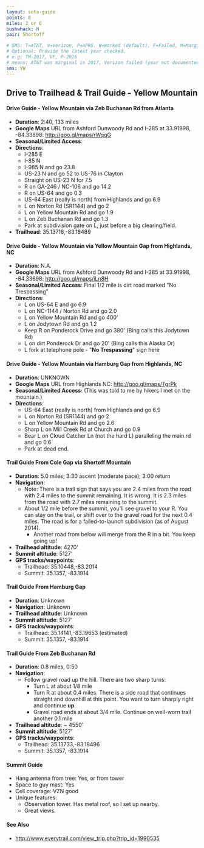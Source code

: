 ```yaml
---
layout: sota-guide
points: 8
miles: 2 or 8
bushwhack: N
pair: Shortoff

# SMS: T=AT&T, V=Verizon, P=APRS. W=Worked (default), F=Failed, M=Marginal (some failed).
# Optional: Provide the latest year checked.
# e.g: TM-2017, VF, P-2016
# means: AT&T was marginal in 2017, Verizon failed (year not documented), APRS worked in 2016.
sms: VW
---
```

Drive to Trailhead & Trail Guide - Yellow Mountain
--------------------------------------------------------
#### Drive Guide - Yellow Mountain via Zeb Buchanan Rd from Atlanta

* **Duration**: 2:40, 133 miles
* **Google Maps** URL from Ashford Dunwoody Rd and I-285 at 33.91998, -84.33898: http://goo.gl/maps/rWqqG
* **Seasonal/Limited Access**: 
* **Directions**:
    * I-285 E
    * I-85 N
    * I-985 N and go 23.8
    * US-23 N and go 52 to US-76 in Clayton
    * Straight on US-23 N for 7.5
    * R on GA-246 / NC-106 and go 14.2
    * R on US-64 and go 0.3
    * US-64 East (really is north) from Highlands and go 6.9
    * L on Norton Rd (SR1144) and go 2
    * L on Yellow Mountain Rd and go 1.9
    * L on Zeb Buchanan Rd and go 1.3
    * Park at subdivision gate on L, just before a big clearing/field.
* **Trailhead**: 35.13718,-83.18489
    
#### Drive Guide - Yellow Mountain via Yellow Mountain Gap from Highlands, NC

* **Duration**: N.A.
* **Google Maps** URL from Ashford Dunwoody Rd and I-285 at 33.91998, -84.33898: http://goo.gl/maps/iLn8H
* **Seasonal/Limited Access**: Final 1/2 mile is dirt road marked "No Trespassing"
* **Directions**:
    * L on US-64 E and go 6.9
    * L on NC-1144 / Norton Rd and go 2.0
    * L on Yellow Mountain Rd and go 400'
    * L on Jodytown Rd and go 1.2
    * Keep R on Ponderock Drive and go 380' (Bing calls this Jodytown Rd)
    * L on dirt Ponderock Dr and go 20' (Bing calls this Alaska Dr)
    * L fork at telephone pole - "**No Trespassing**" sign here

#### Drive Guide - Yellow Mountain via Hamburg Gap from Highlands, NC

* **Duration**: UNKNOWN
* **Google Maps** URL from Highlands NC: http://goo.gl/maps/TgrPk
* **Seasonal/Limited Access**: (This was told to me by hikers I met on the mountain.)
* **Directions**:
    * US-64 East (really is north) from Highlands and go 6.9
    * L on Norton Rd (SR1144) and go 2
    * L on Yellow Mountain Rd and go 2.6
    * Sharp L on Mill Creek Rd at Church and go 0.9
    * Bear L on Cloud Catcher Ln (not the hard L) paralleling the main rd and go 0.6
    * Park at dead end.

#### Trail Guide From Cole Gap via Shortoff Mountain

* **Duration**: 5.0 miles; 3:30 ascent (moderate pace); 3:00 return
* **Navigation**: 
    * Note: There is a trail sign that says you are 2.4 miles from the road with 2.4 miles to the summit remaining.  It is wrong.  It is 2.3 miles from the road with 2.7 miles remaining to the summit.
    * About 1/2 mile before the summit, you'll see gravel to your R.  You can stay on the trail, or shift over to the gravel road for the next 0.4 miles.  The road is for a failed-to-launch subdivision (as of August 2014). 
        * Another road from below will merge from the R in a bit.  You keep going up! 
* **Trailhead altitude**: 4270'
* **Summit altitude**: 5127'
* **GPS tracks/waypoints**:
    * Trailhead: 35.10448,-83.2014
    * Summit: 35.1357, -83.1914


#### Trail Guide From Hamburg Gap

* **Duration**: Unknown
* **Navigation**: Unknown
* **Trailhead altitude**: Unknown
* **Summit altitude**: 5127'
* **GPS tracks/waypoints**:
    * Trailhead: 35.14141,-83.19653 (estimated)
    * Summit: 35.1357, -83.1914

#### Trail Guide From Zeb Buchanan Rd

* **Duration**: 0.8 miles, 0:50
* **Navigation**:
    * Follow gravel road up the hill. There are two sharp turns:
        * Turn L at about 1/8 mile
        * Turn R at about 0.4 miles.  There is a side road that continues straight and downhill at this point.  You want to turn sharply right and continue **up**.
        * Gravel road ends at about 3/4 mile.  Continue on well-worn trail another 0.1 mile
* **Trailhead altitude**: ~ 4550'
* **Summit altitude**: 5127'
* **GPS tracks/waypoints**:
	* Trailhead: 35.13733,-83.18496
    * Summit: 35.1357, -83.1914

#### Summit Guide

* Hang antenna from tree: Yes, or from tower
* Space to guy mast: Yes
* Cell coverage: VZN good
* Unique features:
    * Observation tower.  Has metal roof, so I set up nearby.
    * Great views.

#### See Also

* http://www.everytrail.com/view_trip.php?trip_id=1990535
